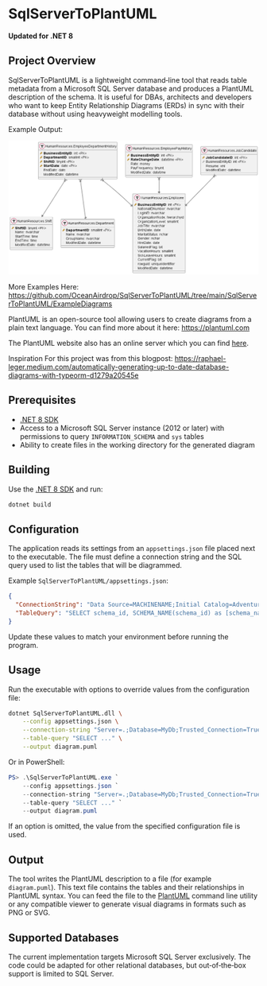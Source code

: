 # SqlServerToPlantUML

**Updated for .NET 8**

## Project Overview

SqlServerToPlantUML is a lightweight command‑line tool that reads table metadata from a Microsoft SQL Server database and produces a PlantUML description of the schema.  It is useful for DBAs, architects and developers who want to keep Entity Relationship Diagrams (ERDs) in sync with their database without using heavyweight modelling tools.

Example Output:

![alt tag](https://raw.githubusercontent.com/OceanAirdrop/SqlServerToPlantUML/main/SqlServerToPlantUML/ExampleDiagrams/AdventureWorks2014%20-%20HumanResources%20Schema.png)

More Examples Here: https://github.com/OceanAirdrop/SqlServerToPlantUML/tree/main/SqlServerToPlantUML/ExampleDiagrams



PlantUML is an open-source tool allowing users to create diagrams from a plain text language.  You can find more about it here: https://plantuml.com

The PlantUML website also has an online server which you can find [here](https://www.plantuml.com/plantuml/uml/hLLVJzim47_Ff_0qQQDe3ErbGgYg41HMDiOGhVOwNU9hSyAnkxCDpGRVVKxAm43CMA5zY9hVdzxlVBQp7Uk0dQzKzahYb3IAELC5NFyumtfjqHFzVD0lZ3Ay_JhVslhu8Vny4w11VxDzEn2B_cO-k55F3IFDz8twMWhjvu7qHXPU-4h72fmstw2eK19iC1Q6PPVKGQwmKQ9sv6gn4Fs-M9ky4nSbEUo9mI3BbXmnyXNeKxJ6Su7s_RYagHEzx7Scn9tOeaKEXwAtBHpfchGBfYTVWfKGVsiLnr1Xmz3dm4K976FZfgiJMX9SUCRWlfOfwAkHD2MKGt0jBiEpvLmbCWnn3kmgrDr1Rk5b6bk1KlyVvnCRFqyJLgXxlvehKoDsLhthBMcqThzTqMNbgQ8T6GtgS7ZignmvLT-HcP4EHWdu6yz0qw_MxDZ8Da99o0sp9fcY7k4vghYjCV6poIVaLB9bkyIkZFjrfv_0v42D7JXlMuS7Iu9Q8dT28s9C6Oz11MkK1mfc3PwJY-7lKBJ9HiQpJIKRKt5sX72EZxBsF3Dgb_WZDXSpJx91lAQV7aa6SZD3BpDNjuC_8kiCroiCsYgxwV5Z9CrqmJWE6H6ZOoDcl4YRJg1-mVwSWiEz4lGCxnVI4UVqcb8PZNKCX9eE6CD8wAAEMlUil64pxe6Mr10xayQ4ZfpHlVPeMmxkXqJhbwVceb9FJF1MhA-lY-7oTfiqSOADQhUbBMbkioUF_DNbniRbPVhAU9PJn7-kJxjFilI8hbP5lAJ_akwWbhvIsHy0).


Inspiration For this project was from this blogpost: https://raphael-leger.medium.com/automatically-generating-up-to-date-database-diagrams-with-typeorm-d1279a20545e

## Prerequisites

- [.NET 8 SDK](https://dotnet.microsoft.com/)
- Access to a Microsoft SQL Server instance (2012 or later) with permissions to query `INFORMATION_SCHEMA` and `sys` tables
- Ability to create files in the working directory for the generated diagram

## Building

Use the [.NET 8 SDK](https://dotnet.microsoft.com/) and run:

```bash
dotnet build
```

## Configuration

The application reads its settings from an `appsettings.json` file placed next to the executable. The file must define a connection string and the SQL query used to list the tables that will be diagrammed.

Example `SqlServerToPlantUML/appsettings.json`:

```json
{
  "ConnectionString": "Data Source=MACHINENAME;Initial Catalog=AdventureWorks2014;User ID=sa;Password=MYPASSWORD;Connect Timeout=30;",
  "TableQuery": "SELECT schema_id, SCHEMA_NAME(schema_id) as [schema_name], name as table_name, object_id, '['+SCHEMA_NAME(schema_id)+'].['+name+']' AS full_name FROM sys.tables where is_ms_shipped = 0"
}
```

Update these values to match your environment before running the program.

## Usage

Run the executable with options to override values from the configuration file:

```bash
dotnet SqlServerToPlantUML.dll \
    --config appsettings.json \
    --connection-string "Server=.;Database=MyDb;Trusted_Connection=True;" \
    --table-query "SELECT ..." \
    --output diagram.puml
```

Or in PowerShell:

```powershell
PS> .\SqlServerToPlantUML.exe `
    --config appsettings.json `
    --connection-string "Server=.;Database=MyDb;Trusted_Connection=True;" `
    --table-query "SELECT ..." `
    --output diagram.puml
```

If an option is omitted, the value from the specified configuration file is used.

## Output

The tool writes the PlantUML description to a file (for example `diagram.puml`).  This text file contains the tables and their relationships in PlantUML syntax.  You can feed the file to the [PlantUML](https://plantuml.com/) command line utility or any compatible viewer to generate visual diagrams in formats such as PNG or SVG.

## Supported Databases

The current implementation targets Microsoft SQL Server exclusively.  The code could be adapted for other relational databases, but out‑of‑the‑box support is limited to SQL Server.
